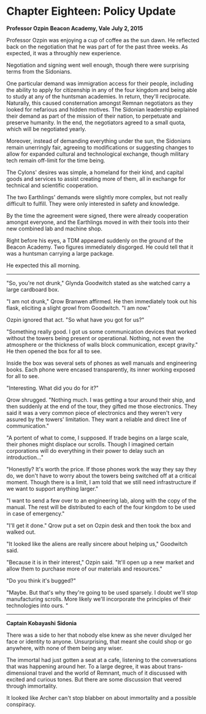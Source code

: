 # **Chapter Eighteen: Policy Update**

**Professor Ozpin**
**Beacon Academy, Vale**
**July 2, 2015**

Professor Ozpin was enjoying a cup of coffee as the sun dawn. He reflected back on the negotiation that he was part of for the past three weeks. As expected, it was a throughly new experience.

Negotiation and signing went well enough, though there were surprising terms from the Sidonians.

One particular demand was immigration access for their people, including the ability to apply for citizenship in any of the four kingdom and being able to study at any of the huntsman academies. In return, they'll reciprocate. Naturally, this caused consternation amongst Remnan negotiators as they looked for nefarious and hidden motives. The Sidonian leadership explained their demand as part of the mission of their nation, to perpetuate and preserve humanity. In the end, the negotiators agreed to a small quota, which will be negotiated yearly.

Moreover, instead of demanding everything under the sun, the Sidonians remain unerringly fair, agreeing to modifications or suggesting changes to allow for expanded cultural and technological exchange, though military tech remain off-limit for the time being.

The Cylons' desires was simple, a homeland for their kind, and capital goods and services to assist creating more of them, all in exchange for technical and scientific cooperation.

The two Earthlings' demands were slightly more complex, but not really difficult to fulfill. They were only interested in safety and knowledge.

By the time the agreement were signed, there were already cooperation amongst everyone, and the Earthlings moved in with their tools into their new combined lab and machine shop.

Right before his eyes, a TDM appeared suddenly on the ground of the Beacon Academy. Two figures immediately disgorged. He could tell that it was a huntsman carrying a large package.

He expected this all morning.

***

"So, you're not drunk," Glynda Goodwitch stated as she watched carry a large cardboard box.

"I am not drunk," Qrow Branwen affirmed. He then immediately took out his flask, eliciting a slight growl from Goodwitch. "I am now."

Ozpin ignored that act. "So what have you got for us?"

"Something really good. I got us some communication devices that worked without the towers being present or operational. Nothing, not even the atmosphere or the thickness of walls block communication, except gravity." He then opened the box for all to see.

Inside the box was several sets of phones as well manuals and engineering books. Each phone were encased transparently, its inner working exposed for all to see.

"Interesting. What did you do for it?"

Qrow shrugged. "Nothing much. I was getting a tour around their ship, and then suddenly at the end of the tour, they gifted me those electronics. They said it was a very common piece of electronics and they weren't very assured by the towers' limitation. They want a reliable and direct line of communication."

"A portent of what to come, I supposed. If trade begins on a large scale, their phones might displace our scrolls. Though I imagined certain corporations will do everything in their power to delay such an introduction..."

"Honestly? It's worth the price. If those phones work the way they say they do, we don't have to worry about the towers being switched off at a critical moment. Though there is a limit, I am told that we still need infrastructure if we want to support anything larger."

"I want to send a few over to an engineering lab, along with the copy of the manual. The rest will be distributed to each of the four kingdom to be used in case of emergency."

"I'll get it done." Qrow put a set on Ozpin desk and then took the box and walked out.

"It looked like the aliens are really sincere about helping us," Goodwitch said.

"Because it is in their interest," Ozpin said. "It'll open up a new market and allow them to purchase more of our materials and resources."

"Do you think it's bugged?"

"Maybe. But that's why they're going to be used sparsely. I doubt we'll stop manufacturing scrolls. More likely we'll incorporate the principles of their technologies into ours. "

***
**Captain Kobayashi**
**Sidonia**

There was a side to her that nobody else knew as she never divulged her face or identity to anyone. Unsurprising, that meant she could shop or go anywhere, with none of them being any wiser.

The immortal had just gotten a seat at a cafe, listening to the conversations that was happening around her. To a large degree, it was about trans-dimensional travel and the world of Remnant, much of it discussed with excited and curious tones. But there are some discussion that veered through immortality.

It looked like Archer can't stop blabber on about immortality and a possible conspiracy.

